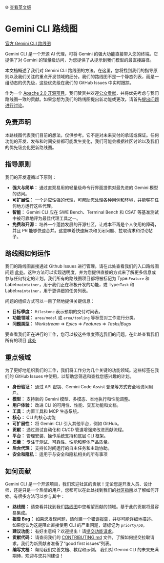 🌐 [查看英文版](../../ROADMAP.md)

# Gemini CLI 路线图

[官方 Gemini CLI 路线图](https://github.com/orgs/google-gemini/projects/11/)

Gemini CLI 是一个开源 AI 代理，可将 Gemini 的强大功能直接带入您的终端。它提供了对 Gemini 的轻量级访问，为您提供了从提示到我们模型的最直接路径。

本文档概述了我们对 Gemini CLI 路线图的方法。在这里，您将找到我们的指导原则以及我们关注的重点开发领域的细分。我们的路线图不是一个静态列表，而是一组动态的优先级，这些优先级在我们的 GitHub Issues 中实时跟踪。

作为一个 [Apache 2.0 开源项目](https://github.com/google-gemini/gemini-cli?tab=Apache-2.0-1-ov-file#readme)，我们赞赏并欢迎[公众贡献](https://github.com/google-gemini/gemini-cli/blob/main/CONTRIBUTING.md)，并将优先考虑与我们路线图一致的贡献。如果您想为我们的路线图提出新功能或更改，请首先[提出问题进行讨论](https://github.com/google-gemini/gemini-cli/issues/new/choose)。

## 免责声明

本路线图代表我们目前的想法，仅供参考。它不是对未来交付的承诺或保证。任何功能的开发、发布和时间安排都可能发生变化，我们可能会根据社区讨论以及我们的优先级变化更新路线图。

## 指导原则

我们的开发遵循以下原则：

- **强大与简单：** 通过直观易用的轻量级命令行界面提供对最先进的 Gemini 模型的访问。
- **可扩展性：** 一个适应性强的代理，可帮助您处理各种用例和环境，并能够在任何地方运行这些代理。
- **智能：** Gemini CLI 应在 SWE Bench、Terminal Bench 和 CSAT 等基准测试中被可靠地评为最佳代理工具之一。
- **免费和开源：** 培养一个蓬勃发展的开源社区，让成本不再是个人使用的障碍，并且 PR 能够快速合并。这意味着快速解决和关闭问题、拉取请求和讨论帖子。

## 路线图如何运作

我们的路线图直接通过 Github Issues 进行管理。请在此处查看我们的入口路线图问题 [此处](https://github.com/google-gemini/gemini-cli/issues/4191)。这种方法可以实现透明度，并为您提供直接的方式来了解更多信息或参与任何特定的计划。我们所有的路线图项目都将被标记为 Type:`Feature` 和 Label:`maintainer`，用于我们正在积极开发的功能，或 Type:`Task` 和 Label:`maintainer`，用于更详细的任务列表。

问题的组织方式可以一目了然地提供关键信息：

- **目标季度：** `Milestone` 表示预期的交付时间表。
- **功能领域：** `area/model` 或 `area/tooling` 等标签对工作进行分类。
- **问题类型：** _Workstream_ => _Epics_ => _Features_ => _Tasks|Bugs_

要查看我们正在进行的工作，您可以按这些维度筛选我们的问题。在此处查看我们所有的项目 [此处](https://github.com/orgs/google-gemini/projects/11/views/19)

## 重点领域

为了更好地组织我们的工作，我们将工作分为几个关键的功能领域。这些标签在我们的 GitHub Issues 中使用，以帮助您筛选和查找您感兴趣的计划。

- **身份验证：** 通过 API 密钥、Gemini Code Assist 登录等方式安全地访问用户。
- **模型：** 支持新的 Gemini 模型、多模态、本地执行和性能调整。
- **用户体验：** 改进 CLI 的可用性、性能、交互功能和文档。
- **工具：** 内置工具和 MCP 生态系统。
- **核心：** CLI 的核心功能
- **可扩展性：** 将 Gemini CLI 引入其他平台，例如 GitHub。
- **贡献：** 通过测试自动化和 CI/CD 管道增强来改进贡献流程。
- **平台：** 管理安装、操作系统支持和底层 CLI 框架。
- **质量：** 专注于测试、可靠性、性能和整体产品质量。
- **后台代理：** 支持长时间运行的自主任务和主动协助。
- **安全和隐私：** 适用于与安全和隐私相关的所有事项

## 如何贡献

Gemini CLI 是一个开源项目，我们欢迎社区的贡献！无论您是开发人员、设计师，还是只是一个热情的用户，您都可以在此处找到我们的[社区指南](https://github.com/google-gemini/gemini-cli/blob/main/CONTRIBUTING.md)以了解如何开始。有很多方法可以参与其中：

- **路线图：** 请查看并找到我们[路线图](https://github.com/google-gemini/gemini-cli/issues/4191)中您希望贡献的领域。基于此的贡献将最容易集成。
- **报告 Bug：** 如果您发现问题，请创建一个[错误报告](https://github.com/google-gemini/gemini-cli/issues/new?template=bug_report.yml)，并尽可能详细地描述。如果您认为这是阻止直接使用 CLI 的严重问题，请标记为 `priorty/p0`。
- **建议功能：** 有好主意吗？欢迎提出！请[提交功能请求](https://github.com/google-gemini/gemini-cli/issues/new?template=feature_request.yml)。
- **贡献代码：** 请查阅我们的 [CONTRIBUTING.md](https://github.com/google-gemini/gemini-cli/blob/main/CONTRIBUTING.md) 文件，了解如何提交拉取请求。我们为新贡献者准备了“good first issues”列表。
- **编写文档：** 帮助我们完善文档、教程和示例。
我们对 Gemini CLI 的未来充满期待，欢迎与您共同建设！